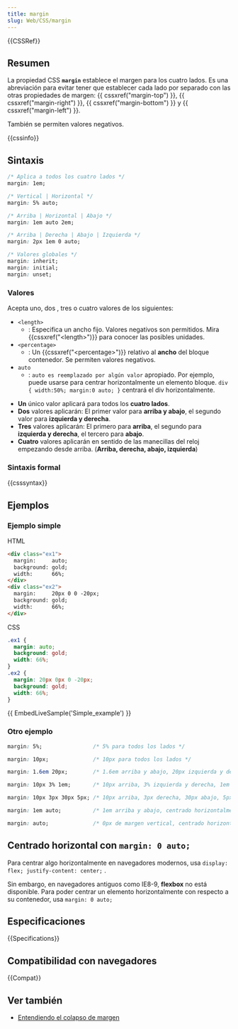 ```yaml
---
title: margin
slug: Web/CSS/margin
---
```


{{CSSRef}}

## Resumen

La propiedad CSS **`margin`** establece el margen para los cuatro lados. Es una abreviación para evitar tener que establecer cada lado por separado con las otras propiedades de margen: {{ cssxref("margin-top") }}, {{ cssxref("margin-right") }}, {{ cssxref("margin-bottom") }} y {{ cssxref("margin-left") }}.

También se permiten valores negativos.

{{cssinfo}}

## Sintaxis

```css
/* Aplica a todos los cuatro lados */
margin: 1em;

/* Vertical | Horizontal */
margin: 5% auto;

/* Arriba | Horizontal | Abajo */
margin: 1em auto 2em;

/* Arriba | Derecha | Abajo | Izquierda */
margin: 2px 1em 0 auto;

/* Valores globales */
margin: inherit;
margin: initial;
margin: unset;
```

### Valores

Acepta uno, dos , tres o cuatro valores de los siguientes:

- `<length>`
  - : Especifica un ancho fijo. Valores negativos son permitidos. Mira {{cssxref("&lt;length&gt;")}} para conocer las posibles unidades.
- `<percentage>`
  - : Un {{cssxref("&lt;percentage&gt;")}} relativo al **ancho** del bloque contenedor. Se permiten valores negativos.
- `auto`
  - : `auto es reemplazado por algún valor` apropiado. Por ejemplo, puede usarse para centrar horizontalmente un elemento bloque.
    `div { width:50%; margin:0 auto; }` centrará el div horizontalmente.

<!---->

- **Un** único valor aplicará para todos los **cuatro lados**.
- **Dos** valores aplicarán: El primer valor para **arriba y abajo**, el segundo valor para **izquierda y derecha**.
- **Tres** valores aplicarán: El primero para **arriba**, el segundo para **izquierda y derecha**, el tercero para **abajo**.
- **Cuatro** valores aplicarán en sentido de las manecillas del reloj empezando desde arriba. (**Arriba, derecha, abajo, izquierda**)

### Sintaxis formal

{{csssyntax}}

## Ejemplos

### Ejemplo simple

HTML

```html
<div class="ex1">
  margin:     auto;
  background: gold;
  width:      66%;
</div>
<div class="ex2">
  margin:     20px 0 0 -20px;
  background: gold;
  width:      66%;
</div>
```

CSS

```css
.ex1 {
  margin: auto;
  background: gold;
  width: 66%;
}
.ex2 {
  margin: 20px 0px 0 -20px;
  background: gold;
  width: 66%;
}
```

{{ EmbedLiveSample('Simple_example') }}

### Otro ejemplo

```css
margin: 5%;                /* 5% para todos los lados */

margin: 10px;              /* 10px para todos los lados */

margin: 1.6em 20px;        /* 1.6em arriba y abajo, 20px izquierda y derecha */

margin: 10px 3% 1em;       /* 10px arriba, 3% izquierda y derecha, 1em abajo */

margin: 10px 3px 30px 5px; /* 10px arriba, 3px derecha, 30px abajo, 5px izquierda */

margin: 1em auto;          /* 1em arriba y abajo, centrado horizontalmente */

margin: auto;              /* 0px de margen vertical, centrado horizontalmente */
```

## Centrado horizontal con `margin: 0 auto;`

Para centrar algo horizontalmente en navegadores modernos, usa `display: flex; justify-content: center;` .

Sin embargo, en navegadores antiguos como IE8-9, **flexbox** no está disponible. Para poder centrar un elemento horizontalmente con respecto a su contenedor, usa `margin: 0 auto;`

## Especificaciones

{{Specifications}}

## Compatibilidad con navegadores

{{Compat}}

## Ver también

- [Entendiendo el colapso de margen](/es/docs/Web/CSS/CSS_Modelo_Caja/Mastering_margin_collapsing)
